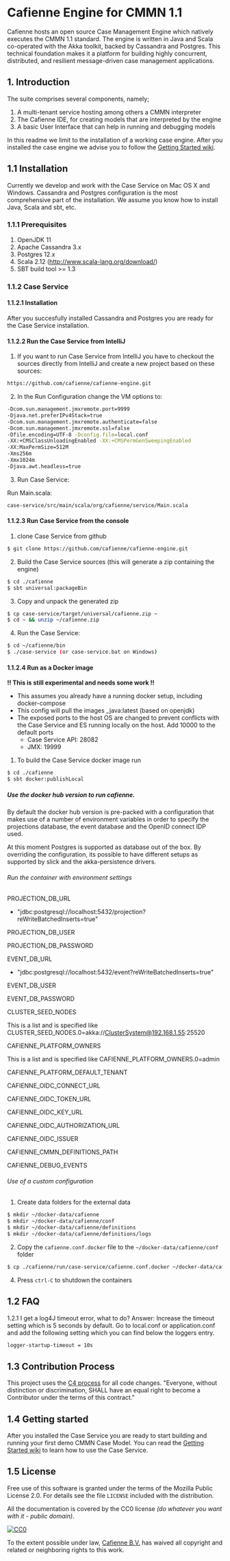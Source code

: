 # Cafienne Engine for CMMN 1.1

Cafienne hosts an open source Case Management Engine which natively executes the CMMN 1.1 standard.
The engine is written in Java and Scala co-operated with the Akka toolkit, backed by Cassandra and Postgres.
This technical foundation makes it a platform for building highly concurrent,
distributed, and resilient message-driven case management applications.

## 1. Introduction

The suite comprises several components, namely;

1. A multi-tenant service hosting among others a CMMN interpreter
2. The Cafienne IDE, for creating models that are interpreted by the engine
2. A basic User Interface that can help in running and debugging models

In this readme we limit to the installation of a working case engine.
After you installed the case engine we advise you to follow the [Getting Started wiki](https://github.com/cafienne/cafienne-engine/wiki/Getting-Started).

## 1.1 Installation
Currently we develop and work with the Case Service on Mac OS X and Windows.
Cassandra and Postgres configuration is the most comprehensive part of the installation.
We assume you know how to install Java, Scala and sbt, etc.

### 1.1.1 Prerequisites
1. OpenJDK 11
2. Apache Cassandra 3.x
3. Postgres 12.x
4. Scala 2.12 (http://www.scala-lang.org/download/)
5. SBT build tool >= 1.3

### 1.1.2 Case Service

#### 1.1.2.1 Installation
After you succesfully installed Cassandra and Postgres you are ready for the Case Service installation.

#### 1.1.2.2 Run the Case Service from IntelliJ
1. If you want to run Case Service from IntelliJ you have to checkout the sources directly from IntelliJ and create a new project based on these sources:

```sh
https://github.com/cafienne/cafienne-engine.git
```

2. In the Run Configuration change the VM options to:
```sh
-Dcom.sun.management.jmxremote.port=9999
-Djava.net.preferIPv4Stack=true
-Dcom.sun.management.jmxremote.authenticate=false
-Dcom.sun.management.jmxremote.ssl=false
-Dfile.encoding=UTF-8 -Dconfig.file=local.conf
-XX:+CMSClassUnloadingEnabled -XX:+CMSPermGenSweepingEnabled
-XX:MaxPermSize=512M
-Xms256m
-Xmx1024m
-Djava.awt.headless=true
```

3. Run Case Service:

Run Main.scala:
```sh
case-service/src/main/scala/org/cafienne/service/Main.scala
```

#### 1.1.2.3 Run Case Service from the console

1. clone Case Service from github
```sh
$ git clone https://github.com/cafienne/cafienne-engine.git
```

2. Build the Case Service sources (this will generate a zip containing the engine)
```sh
$ cd ./cafienne
$ sbt universal:packageBin
```

3. Copy and unpack the generated zip
``` sh
$ cp case-service/target/universal/cafienne.zip ~
$ cd ~ && unzip ~/cafienne.zip
```

4. Run the Case Service:
```sh
$ cd ~/cafienne/bin
$ ./case-service (or case-service.bat on Windows)
```

#### 1.1.2.4 Run as a Docker image

__!! This is still experimental and needs some work !!__

- This assumes you already have a running docker setup, including docker-compose
- This config will pull the images _java:latest (based on openjdk)
- The exposed ports to the host OS are changed to prevent conflicts with the Case Service and ES running
locally on the host. Add 10000 to the default ports
    - Case Service API: 28082
    - JMX: 19999

1. To build the Case Service docker image run
``` sh
$ cd ./cafienne
$ sbt docker:publishLocal
```

##### Use the docker hub version to run cafienne. 

By default the docker hub version is pre-packed with a configuration that makes use of a number of environment 
variables in order to specify the projections database, the event database and the OpenID connect IDP used. 

At this moment Postgres is supported as database out of the box. By overriding the configuration, its possible to
have different setups as supported by slick and the akka-persistence drivers.

###### Run the container with environment settings
 
PROJECTION_DB_URL

 * "jdbc:postgresql://localhost:5432/projection?reWriteBatchedInserts=true"
 
 
PROJECTION_DB_USER

PROJECTION_DB_PASSWORD

EVENT_DB_URL

 * "jdbc:postgresql://localhost:5432/event?reWriteBatchedInserts=true"
 
 
EVENT_DB_USER

EVENT_DB_PASSWORD


CLUSTER_SEED_NODES

This is a list and is specified like CLUSTER_SEED_NODES.0=akka://ClusterSystem@192.168.1.55:25520 

CAFIENNE_PLATFORM_OWNERS

This is a list and is specified like CAFIENNE_PLATFORM_OWNERS.0=admin

CAFIENNE_PLATFORM_DEFAULT_TENANT
 
CAFIENNE_OIDC_CONNECT_URL

CAFIENNE_OIDC_TOKEN_URL

CAFIENNE_OIDC_KEY_URL

CAFIENNE_OIDC_AUTHORIZATION_URL

CAFIENNE_OIDC_ISSUER

CAFIENNE_CMMN_DEFINITIONS_PATH

CAFIENNE_DEBUG_EVENTS

###### Use of a custom configuration

1. Create data folders for the external data
``` sh
$ mkdir ~/docker-data/cafienne
$ mkdir ~/docker-data/cafienne/conf
$ mkdir ~/docker-data/cafienne/definitions
$ mkdir ~/docker-data/cafienne/definitions/logs
```

2. Copy the  `cafienne.conf.docker` file to the `~/docker-data/cafienne/conf` folder
``` sh
$ cp ./cafienne/run/case-service/cafienne.conf.docker ~/docker-data/cafienne/conf/local.conf
```

4. Press `ctrl-C` to shutdown the containers

## 1.2 FAQ

1.2.1 I get a log4J timeout error, what to do?
Answer: Increase the timeout setting which is 5 seconds by default. Go to local.conf or application.conf and add the following setting which you can find below the loggers entry.
```sh
logger-startup-timeout = 10s
```

## 1.3 Contribution Process

This project uses the [C4 process](https://rfc.zeromq.org/spec:42/C4/) for all code changes. "Everyone, without distinction or discrimination, SHALL have an equal right to become a Contributor under the terms of this contract."

## 1.4 Getting started
After you installed the Case Service you are ready to start building and running your first demo CMMN Case Model.
You can read the [Getting Started wiki](https://github.com/cafienne/cafienne-engine/wiki/Getting-Started) to learn how to use the Case Service.

## 1.5 License

Free use of this software is granted under the terms of the Mozilla Public License 2.0. For details see the file `LICENSE` included with the distribution.

All the documentation is covered by the CC0 license *(do whatever you want with it - public domain)*.

[![CC0](http://i.creativecommons.org/p/zero/1.0/88x31.png)](http://creativecommons.org/publicdomain/zero/1.0/)

To the extent possible under law, [Cafienne B.V.](http://cafienne.io) has waived all copyright and related or neighboring rights to this work.
